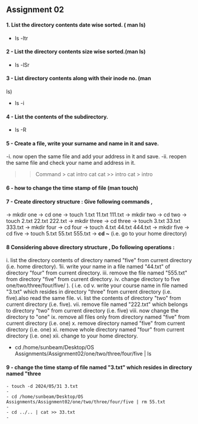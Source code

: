 ## Assignment 02

#### 1. List the directory contents date wise sorted. ( man ls)
- ls -ltr


#### 2 - List the directory contents size wise sorted.(man ls)
-  ls -lSr


#### 3 - List directory contents along with their inode no. (man
ls)

-  ls -i


#### 4 - List the contents of the subdirectory.
 - ls -R


#### 5 - Create a file, write your surname and name in it and save.
 -i. now open the same file and add your address in it and
save.
 -ii. reopen the same file and check your name and address in it.

  >> Command > cat intro
               cat 
               cat >> intro
               cat > intro


#### 6  - how to change the time stamp of file (man touch)



#### 7 - Create directory structure : Give following commands ,
-> mkdir one
-> cd one
-> touch 1.txt 11.txt 111.txt
-> mkdir two
-> cd two
-> touch 2.txt 22.txt 222.txt
-> mkdir three
-> cd three
-> touch 3.txt 33.txt 333.txt
-> mkdir four
-> cd four
-> touch 4.txt 44.txt 444.txt
-> mkdir five
-> cd five
-> touch 5.txt 55.txt 555.txt
-> **cd ~** (i.e. go to your home directory)


 
#### 8 Considering above directory structure , Do following operations :
i. list the directory contents of directory named
"five" from current directory (i.e. home directory).
1ii. write your name in a file named "44.txt" of
directory "four" from current directory.
iii. remove the file named "555.txt" from directory
"five" from current directory.
iv. change directory to five
one/two/three/four/five/ ).
( i.e. cd
v. write your course name in file named "3.txt" which
resides in directory "three" from current directory (i.e.
five).also read the same file.
vi. list the contents of directory "two" from current
directory (i.e. five).
vii. remove file named "222.txt" which belongs to
directory "two" from current directory (i.e. five)
viii. now change the directory to "one"
ix. remove all files only from directory named "five"
from current directory (i.e. one)
x. remove directory named "five" from current directory
(i.e. one)
xi. remove whole directory named "four" from current
directory (i.e. one)
xii. change to your home directory.

- cd /home/sunbeam/Desktop/OS Assignments/Assignment02/one/two/three/four/five | ls


#### 9 - change the time stamp of file named "3.txt" which resides in directory named "three
    - touch -d 2024/05/31 3.txt
    - 
    - cd /home/sunbeam/Desktop/OS Assignments/Assignment02/one/two/three/four/five | rm 55.txt
    -   
    - cd ../.. | cat >> 33.txt
    - 